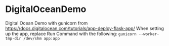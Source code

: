 # DigitalOceanDemo
Digital Ocean Demo with gunicorn from https://docs.digitalocean.com/tutorials/app-deploy-flask-app/
When setting up the app, replace Run Command with the following: `gunicorn --worker-tmp-dir /dev/shm app:app`
